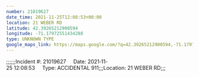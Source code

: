 ```yaml
---
number: 21019627
date_time: 2021-11-25T12:08:53+00:00
location: 21 WEBER RD
latitude: 42.39265212900594
longitude: -71.17972551434288
type: UNKNOWN TYPE
google_maps_link: https://maps.google.com/?q=42.39265212900594,-71.17972551434288
---
```


;;;;;;Incident #: 21019627     Date: 2021‐11‐25 12:08:53     Type: ACCIDENTAL 911;;;Location: 21 WEBER RD;;;
